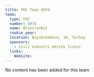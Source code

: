 ```yaml
---
title: FRC Team 4974
team:
  type: FRC
  number: 4974
  name: Bluestanbul
  rookie_year: 
  location: Buyukcekmece, 34, Turkey
  sponsors:
    - sisli endustri meslek lisesi
  links:
    Website: 
---
```

No content has been added for this team